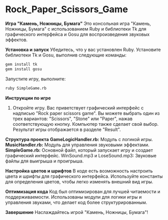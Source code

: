 # Rock_Paper_Scissors_Game

**Игра "Камень, Ножницы, Бумага"**
Это консольная игра "Камень, Ножницы, Бумага" с использованием Ruby и библиотеки Tk для графического интерфейса и Gosu для воспроизведения звуковых эффектов.

**Установка и запуск**
Убедитесь, что у вас установлен Ruby.
Установите библиотеки Tk и Gosu, выполнив следующие команды:

```bash
gem install tk
gem install gosu
```

Запустите игру, выполните:
```bash
ruby SimpleGame.rb
```

**Инструкции по игре**
1) Откройте игру.
Вас приветствует графический интерфейс с надписью "Rock paper scissors game".
Вы можете выбрать один из трех вариантов: "Scissors", "Stone" или "Paper", нажав соответствующую кнопку.
Компьютер также сделает свой выбор.
Результат игры отображается в разделе "Result".

**Структура проекта**
**GameLogicHandler.rb:** Модуль с логикой игры.
**MusicHandler.rb:** Модуль для управления звуковыми эффектами.
**SimpleGame.rb:** Основной файл, который запускает игру и создает графический интерфейс.
WinSound.mp3 и LoseSound.mp3: Звуковые файлы для выигрыша и проигрыша.

**Настройка цветов и шрифтов**
В коде есть возможность настроить цвета и шрифты для графического интерфейса. Используйте константы для определения цветов, чтобы легко изменять внешний вид игры.

**Оптимизация кода**
Код был оптимизирован для лучшей читаемости и поддерживаемости. Использованы модули для логики игры и управления звуками, что делает код более структурированным.

**Завершение**
Наслаждайтесь игрой "Камень, Ножницы, Бумага"!
